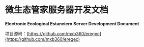 # 微生态管家服务器开发文档
**Electronic Ecological Estanciero Server Development Document**

项目源码：[https://github.com/mxb360/eregec](https://github.com/mxb360/eregec)